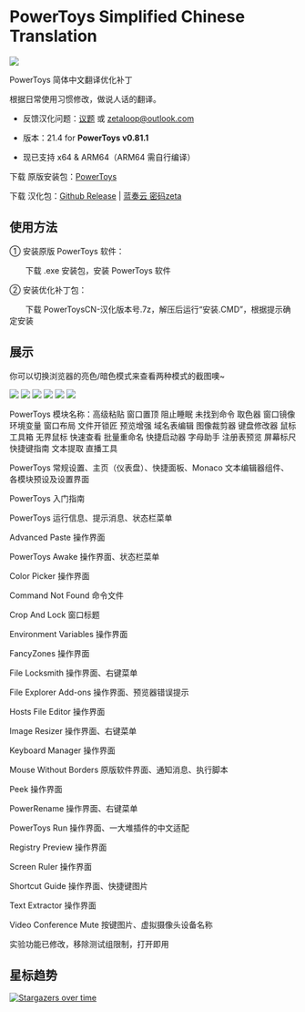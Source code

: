 # PowerToys Simplified Chinese Translation

<img src="https://raw.githubusercontents.com/zetaloop/PowerToys-CN/master/to.pic/PowerToysCN-21.topic.png"/>

PowerToys 简体中文翻译优化补丁

根据日常使用习惯修改，做说人话的翻译。

- 反馈汉化问题：[议题](https://github.com/zetaloop/PowerToys-CN/issues) 或 zetaloop@outlook.com

- 版本：21.4 for **PowerToys v0.81.1**

- 现已支持 x64 & ARM64（ARM64 需自行编译）

下载 原版安装包：[PowerToys](https://github.com/microsoft/PowerToys)

下载 汉化包：[Github Release](https://github.com/zetaloop/PowerToys-CN/releases/latest) | [蓝奏云 密码zeta](https://zeta.lanzouq.com/b0ny6petc)

## 使用方法

① 安装原版 PowerToys 软件：

　　下载 .exe 安装包，安装 PowerToys 软件

② 安装优化补丁包：

　　下载 PowerToysCN-汉化版本号.7z，解压后运行“安装.CMD”，根据提示确定安装

## 展示
你可以切换浏览器的亮色/暗色模式来查看两种模式的截图噢~

<picture>
  <source media="(prefers-color-scheme: dark)" srcset="https://raw.githubusercontents.com/zetaloop/PowerToys-CN/master/to.pic/4bs.png">
  <img src="https://raw.githubusercontents.com/zetaloop/PowerToys-CN/master/to.pic/4ws.png" />
</picture>
<picture>
  <source media="(prefers-color-scheme: dark)" srcset="https://raw.githubusercontents.com/zetaloop/PowerToys-CN/master/to.pic/1bs.png">
  <img src="https://raw.githubusercontents.com/zetaloop/PowerToys-CN/master/to.pic/1ws.png" />
</picture>
<picture>
  <source media="(prefers-color-scheme: dark)" srcset="https://raw.githubusercontents.com/zetaloop/PowerToys-CN/master/to.pic/2bs.png">
  <img src="https://raw.githubusercontents.com/zetaloop/PowerToys-CN/master/to.pic/2ws.png" />
</picture>
<picture>
  <source media="(prefers-color-scheme: dark)" srcset="https://raw.githubusercontents.com/zetaloop/PowerToys-CN/master/to.pic/3bs.png">
  <img src="https://raw.githubusercontents.com/zetaloop/PowerToys-CN/master/to.pic/3ws.png" />
</picture>
<picture>
  <source media="(prefers-color-scheme: dark)" srcset="https://raw.githubusercontents.com/zetaloop/PowerToys-CN/master/to.pic/5bs.png">
  <img src="https://raw.githubusercontents.com/zetaloop/PowerToys-CN/master/to.pic/5ws.png" />
</picture>
<picture>
  <source media="(prefers-color-scheme: dark)" srcset="https://raw.githubusercontents.com/zetaloop/PowerToys-CN/master/to.pic/6bs.png">
  <img src="https://raw.githubusercontents.com/zetaloop/PowerToys-CN/master/to.pic/6ws.png" />
</picture>


PowerToys 模块名称：高级粘贴 窗口置顶 阻止睡眠 未找到命令 取色器 窗口镜像 环境变量 窗口布局 文件开锁匠 预览增强 域名表编辑 图像裁剪器 键盘修改器 鼠标工具箱 无界鼠标 快速查看 批量重命名 快捷启动器 字母助手 注册表预览 屏幕标尺 快捷键指南 文本提取 直播工具

PowerToys 常规设置、主页（仪表盘）、快捷面板、Monaco 文本编辑器组件、各模块预设及设置界面

PowerToys 入门指南

PowerToys 运行信息、提示消息、状态栏菜单

Advanced Paste 操作界面

PowerToys Awake 操作界面、状态栏菜单

Color Picker 操作界面

Command Not Found 命令文件

Crop And Lock 窗口标题

Environment Variables 操作界面

FancyZones 操作界面

File Locksmith 操作界面、右键菜单

File Explorer Add-ons 操作界面、预览器错误提示

Hosts File Editor 操作界面

Image Resizer 操作界面、右键菜单

Keyboard Manager 操作界面

Mouse Without Borders 原版软件界面、通知消息、执行脚本

Peek 操作界面

PowerRename 操作界面、右键菜单

PowerToys Run 操作界面、一大堆插件的中文适配

Registry Preview 操作界面

Screen Ruler 操作界面

Shortcut Guide 操作界面、快捷键图片

Text Extractor 操作界面

Video Conference Mute 按键图片、虚拟摄像头设备名称

实验功能已修改，移除测试组限制，打开即用

## 星标趋势

[![Stargazers over time](https://starchart.cc/zetaloop/PowerToys-CN.svg?variant=adaptive)](https://starchart.cc/zetaloop/PowerToys-CN)
